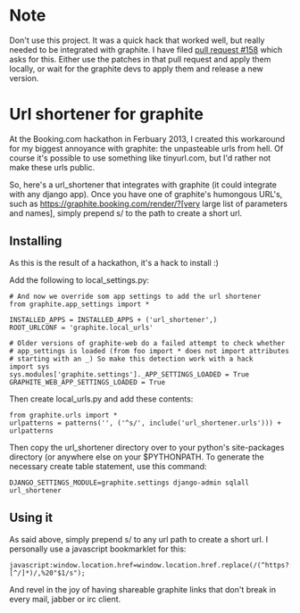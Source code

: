 Note
====

Don't use this project. It was a quick hack that worked well, but really needed
to be integrated with graphite. I have filed
[pull request #158](https://github.com/graphite-project/graphite-web/pull/158)
which asks for this. Either use the patches in that pull request and apply them
locally, or wait for the graphite devs to apply them and release a new version.

Url shortener for graphite
==========================

At the Booking.com hackathon in Ferbuary 2013, I created this workaround for my
biggest annoyance with graphite: the unpasteable urls from hell. Of course it's
possible to use something like tinyurl.com, but I'd rather not make these urls
public.

So, here's a url_shortener that integrates with graphite (it could integrate
with any django app). Once you have one of graphite's humongous URL's, such as
https://graphite.booking.com/render/?[very large list of parameters and names],
simply prepend s/ to the path to create a short url.

Installing
----------
As this is the result of a hackathon, it's a hack to install :)

Add the following to local_settings.py:

    # And now we override som app settings to add the url shortener
    from graphite.app_settings import *
    
    INSTALLED_APPS = INSTALLED_APPS + ('url_shortener',)
    ROOT_URLCONF = 'graphite.local_urls'
    
    # Older versions of graphite-web do a failed attempt to check whether
    # app_settings is loaded (from foo import * does not import attributes
    # starting with an _) So make this detection work with a hack
    import sys
    sys.modules['graphite.settings']._APP_SETTINGS_LOADED = True
    GRAPHITE_WEB_APP_SETTINGS_LOADED = True

Then create local_urls.py and add these contents:
    
    from graphite.urls import *
    urlpatterns = patterns('', ('^s/', include('url_shortener.urls'))) + urlpatterns

Then copy the url_shortener directory over to your python's site-packages
directory (or anywhere else on your $PYTHONPATH. To generate the necessary
create table statement, use this command:

    DJANGO_SETTINGS_MODULE=graphite.settings django-admin sqlall url_shortener

Using it
--------
As said above, simply prepend s/ to any url path to create a short url. I
personally use a javascript bookmarklet for this:

    javascript:window.location.href=window.location.href.replace(/(^https?:..[^/]*)/,%20"$1/s");

And revel in the joy of having shareable graphite links that don't break in
every mail, jabber or irc client.
